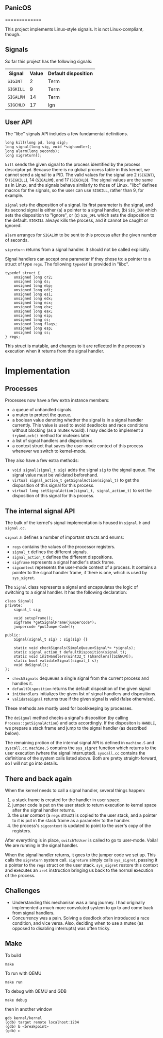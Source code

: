 ## PanicOS ##
=============

This project implements Linux-style signals. It is not Linux-compliant, though.

Signals
-------
So far this project has the following signals:
<table>
    <tr>
        <th>Signal</th>
        <th>Value</th>
        <th>Default disposition</th>
    </tr>
    <tr>
        <td><code>SIGINT</code></td>
        <td>2</td>
        <td>Term</td>
    </tr>
    <tr>
        <td><code>SIGKILL</code></td>
        <td>9</td>
        <td>Term</td>
    </tr>
    <tr>
        <td><code>SIGALRM</code></td>
        <td>14</td>
        <td>Term</td>
    </tr>
    <tr>
        <td><code>SIGCHLD</code></td>
        <td>17</td>
        <td>Ign</td>
    </tr>
</table>

User API
--------
The "libc" signals API includes a few fundamental definitions.

```
long kill(long pd, long sig);
long signal(long sig, void *sighandler);
long alarm(long seconds);
long sigreturn();
```

`kill` sends the given signal to the process identified by the process descriptor `pd`. Because there is no global process table in this kernel, we cannot send a signal to a PID. The valid values for the signal are 2 (`SIGINT`), 9 (`SIGKILL`), 14 (`SIGALRM`), and 17 (`SIGCHLD`). The signal values are the same as in Linux, and the signals behave similarly to those of Linux. "libc" defines macros for the signals, so the user can use `SIGKILL`, rather than 9, for example.

`signal` sets the disposition of a signal. Its first parameter is the signal, and its second signal is either (a) a pointer to a signal handler, (b) `SIG_IGN` which sets the disposition to "Ignore", or (c) `SIG_DFL` which sets the disposition to the default. `SIGKILL` always kills the process, and it cannot be caught or ignored.

`alarm` arranges for `SIGALRM` to be sent to this process after the given number of seconds.

`sigreturn` returns from a signal handler. It should not be called explicitly.

Signal handlers can accept one parameter if they chose to: a pointer to a struct of type `regs`. The following `typedef` is provided in "libc".
```
typedef struct {
    unsigned long cr2;
	unsigned long ds;
	unsigned long ebp;
	unsigned long edi;
	unsigned long esi;
	unsigned long edx;
	unsigned long ecx;
	unsigned long ebx;
	unsigned long eax;
	unsigned long eip;
	unsigned long cs;
	unsigned long flags;
	unsigned long esp;
	unsigned long ss;
} regs;

```
This struct is mutable, and changes to it are reflected in the process's execution when it returns from the signal handler.

Implementation
==============

Processes
----------------------
Processes now have a few extra instance members:
+ a queue of unhandled signals.
+ a mutex to protect the queue.
+ a boolean value denoting whether the signal is in a signal handler currently. This value is used to avoid deadlocks and race conditions without blocking (as a mutex would). I may decide to implement a `tryAndLock()` method for mutexes later.
+ a list of signal handlers and dispositions.
+ a context struct that saves the user-mode context of this process whenever we switch to kernel-mode.

They also have a few extra methods:
+ `void signal(signal_t sig)` adds the signal `sig` to the signal queue. The signal value must be validated beforehand.
+ `virtual signal_action_t getSignalAction(signal_t)` to get the disposition of this signal for this process.
+ `virtual long setSignalAction(signal_t, signal_action_t)` to set the disposition of this signal for this process.

The internal signal API
-----------------------
The bulk of the kernel's signal implementation is housed in `signal.h` and `signal.cc`.

`signal.h` defines a number of important structs and enums:
+ `regs` contains the values of the processor registers.
+ `signal_t` defines the different signals.
+ `signal_action_t` defines the different dispositions.
+ `sigframe` represents a signal handler's stack frame.
+ `sigcontext` represents the user-mode context of a process. It contains a pointer to the signal handler frame, if there is one, which is used by `sys_sigret`.

The `Signal` class represents a signal and encapsulates the logic of switching to a signal handler. It has the following declaration:
```
class Signal{
private:
    signal_t sig;

    void setupFrame();
    sigframe *getSignalFrame(jumpercode*);
    jumpercode *putJumperCode();

public:
    Signal(signal_t sig) : sig(sig) {}

    static void checkSignals(SimpleQueue<Signal*> *signals);
    static signal_action_t defaultDisposition(signal_t);
    static void initHandlers(uint32_t (&handlers)[SIGNUM]);
    static bool validateSignal(signal_t s);
    void doSignal();
};
```

+ `checkSignals` dequeues a single signal from the current process and handles it.
+ `defaultDisposition` returns the default disposition of the given signal
+ `initHandlers` initializes the given list of signal handlers and dispositions.
+ `validateSignal` returns true if the given signal is valid (false otherwise).

These methods are mostly used for bookkeeping by processes.

The `doSignal` method checks a signal's disposition (by calling `Process::getSignalAction`) and acts accordingly. If the dispositon is `HANDLE`, we prepare a stack frame and jump to the signal handler (as described below).

The remaining protion of the internal signal API is defined in `machine.S` and `syscall.cc`. `machine.S` contains the `sys_sigret` function which returns to the user execution (where the signal interrupted). `syscall.cc` contains the definitions of the system calls listed above. Both are pretty straight-forward, so I will not go into details.

There and back again
--------------------
When the kernel needs to call a signal handler, several things happen:
1. a stack frame is created for the handler in user space.
2. jumper code is put on the user stack to return execution to kernel space after the signal handler returns.
3. the user context (a `regs` struct) is copied to the user stack, and a pointer to it is put in the stack frame as a parameter to the handler.
4. the process's `sigcontext` is updated to point to the user's copy of the registers.

After everything is in place, `switchToUser` is called to go to user-mode. Voila! We are running in the signal handler.

When the signal handler returns, it goes to the jumper code we set up. This calls the `sigreturn` system call. `sigreturn` simply calls `sys_sigret`, passing it a pointer to the `regs` struct on the user stack. `sys_sigret` restore this context and executes an `iret` instruction bringing us back to the normal execution of the process.

Challenges
----------
+ Understanding this mechanism was a long journey. I had originally implemented a much more convoluted system to go to and come back from signal handlers.
+ Concurrency was a pain. Solving a deadlock often introduced a race condition, and vice versa. Also, deciding when to use a mutex (as opposed to disabling interrupts) was often tricky.

Make
----

To build

```
make
```

To run with QEMU

```
make run
```

To debug with QEMU and GDB

```
make debug
```
then in another window
```
gdb kernel/kernel
(gdb) target remote localhost:1234
(gdb) b <breakpoint>
(gdb) c
```
